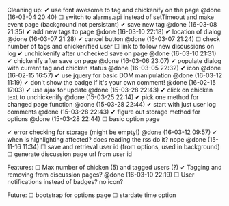  Cleaning up:
 ✔ use font awesome to tag and chickenify on the page @done (16-03-04 20:40)
 ☐ switch to alarms.api instead of setTimeout and make event page (background not persistant)
 ✔ save new tag @done (16-03-08 21:35)
 ✔ add new tags to page @done (16-03-10 22:18)
 ✔ location of dialog @done (16-03-07 21:28)
 ✔ cancel button @done (16-03-07 21:24)
 ☐ check number of tags and chickenified user
 ☐ link to follow new discussions on log
 ✔ unchickenify after unchecked save on page @done (16-03-10 21:31)
 ✔ chickenify after save on page @done (16-03-06 23:07)
 ✔ populate dialog with current tag and chicken status  @done (16-03-05 22:32)
 ✔ icon @done (16-02-15 16:57)
 ✔ use jquery for basic DOM manipulation @done (16-03-12 11:19)
 ✔ don't show the badge if it's your own comment! @done (16-02-15 17:03)
 ✔ use ajax for update @done (15-03-28 22:43)
 ✔ click on chicken text to unchickenify @done (15-03-25 22:14)
 ✔ pick one method for changed page function @done (15-03-28 22:44)
   ✔ start with just user log comments @done (15-03-28 22:43)
 ✔ figure out storage method for options @done (15-03-28 22:44)
 ☐ basic option page 

 ✔ error checking for storage (might be empty!) @done (16-03-12 09:57)
 ✔ when is highlighting affected? does reading the rss do it?  nope @done (15-11-16 11:34)
 ☐ save and retrieval user id (from options, used in background)
 ☐ generate discussion page url from user id

Features:
 ☐ Max number of chicken (5) and tagged users (?)
 ✔ Tagging and removing from discussion pages? @done (16-03-10 22:19)
 ☐ User notifications instead of badges? no icon?

Future:
 ☐ bootstrap for options page
 ☐ stardate time option
 